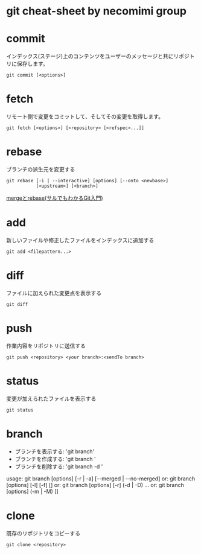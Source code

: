 git cheat-sheet by necomimi group
======


# commit
インデックス(ステージ)上のコンテンツをユーザーのメッセージと共にリポジトリに保存します。

    git commit [<options>]

# fetch
リモート側で変更をコミットして、そしてその変更を取得します。

    git fetch [<options>] [<repository> [<refspec>...]]

# rebase
ブランチの派生元を変更する

    git rebase [-i | --interactive] [options] [--onto <newbase>]
               [<upstream>] [<branch>]
[mergeとrebase(サルでもわかるGit入門)](http://www.backlog.jp/git-guide/stepup/stepup1_4.html)

# add
新しいファイルや修正したファイルをインデックスに追加する

    git add <filepattern...>


# diff
ファイルに加えられた変更点を表示する

    git diff

# push
作業内容をリポジトリに送信する

    git push <repository> <your branch>:<sendTo branch>


# status
変更が加えられたファイルを表示する

    git status

# branch

* ブランチを表示する: 'git branch'
* ブランチを作成する: 'git branch <branch>'
* ブランチを削除する: 'git branch -d <branch>'

usage: git branch [options] [-r | -a] [--merged | --no-merged]
   or: git branch [options] [-l] [-f] <branchname> [<start-point>]
   or: git branch [options] [-r] (-d | -D) <branchname>...
   or: git branch [options] (-m | -M) [<oldbranch>] <newbranch>


# clone
既存のリポジトリをコピーする

    git clone <repository>

